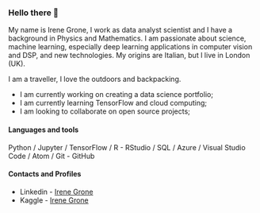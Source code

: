 ### Hello there 👋

<p>My name is Irene Grone, I work as data analyst scientist and I have a background in Physics and Mathematics. I am passionate about science, machine learning, especially deep learning applications in computer vision and DSP, and new technologies. My origins are Italian, but I live in London (UK).</p>

<p>I am a traveller, I love the outdoors and backpacking.</p>

- I am currently working on creating a data science portfolio;
- I am currently learning TensorFlow and cloud computing;
- I am looking to collaborate on open source projects;

#### Languages and tools

Python / Jupyter / TensorFlow / R - RStudio / SQL / Azure / Visual Studio Code / Atom / Git - GitHub

#### Contacts and Profiles

* Linkedin - [Irene Grone](https://www.linkedin.com/in/irenegrone)
* Kaggle - [Irene Grone](https://www.kaggle.com/irenegrone)
